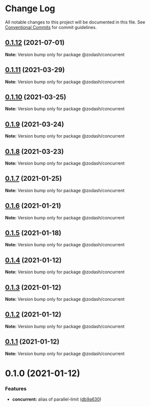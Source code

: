 # Change Log

All notable changes to this project will be documented in this file.
See [Conventional Commits](https://conventionalcommits.org) for commit guidelines.

## [0.1.12](https://github.com/zcorky/zodash/compare/@zodash/concurrent@0.1.11...@zodash/concurrent@0.1.12) (2021-07-01)

**Note:** Version bump only for package @zodash/concurrent





## [0.1.11](https://github.com/zcorky/zodash/compare/@zodash/concurrent@0.1.10...@zodash/concurrent@0.1.11) (2021-03-29)

**Note:** Version bump only for package @zodash/concurrent





## [0.1.10](https://github.com/zcorky/zodash/compare/@zodash/concurrent@0.1.9...@zodash/concurrent@0.1.10) (2021-03-25)

**Note:** Version bump only for package @zodash/concurrent





## [0.1.9](https://github.com/zcorky/zodash/compare/@zodash/concurrent@0.1.8...@zodash/concurrent@0.1.9) (2021-03-24)

**Note:** Version bump only for package @zodash/concurrent





## [0.1.8](https://github.com/zcorky/zodash/compare/@zodash/concurrent@0.1.7...@zodash/concurrent@0.1.8) (2021-03-23)

**Note:** Version bump only for package @zodash/concurrent





## [0.1.7](https://github.com/zcorky/zodash/compare/@zodash/concurrent@0.1.6...@zodash/concurrent@0.1.7) (2021-01-25)

**Note:** Version bump only for package @zodash/concurrent





## [0.1.6](https://github.com/zcorky/zodash/compare/@zodash/concurrent@0.1.5...@zodash/concurrent@0.1.6) (2021-01-21)

**Note:** Version bump only for package @zodash/concurrent





## [0.1.5](https://github.com/zcorky/zodash/compare/@zodash/concurrent@0.1.4...@zodash/concurrent@0.1.5) (2021-01-18)

**Note:** Version bump only for package @zodash/concurrent





## [0.1.4](https://github.com/zcorky/zodash/compare/@zodash/concurrent@0.1.3...@zodash/concurrent@0.1.4) (2021-01-12)

**Note:** Version bump only for package @zodash/concurrent





## [0.1.3](https://github.com/zcorky/zodash/compare/@zodash/concurrent@0.1.2...@zodash/concurrent@0.1.3) (2021-01-12)

**Note:** Version bump only for package @zodash/concurrent





## [0.1.2](https://github.com/zcorky/zodash/compare/@zodash/concurrent@0.1.1...@zodash/concurrent@0.1.2) (2021-01-12)

**Note:** Version bump only for package @zodash/concurrent





## [0.1.1](https://github.com/zcorky/zodash/compare/@zodash/concurrent@0.1.0...@zodash/concurrent@0.1.1) (2021-01-12)

**Note:** Version bump only for package @zodash/concurrent





# 0.1.0 (2021-01-12)


### Features

* **concurrent:** alias of parallel-limit ([db9a630](https://github.com/zcorky/zodash/commit/db9a63046318e399677e011a411b41716619eb32))
